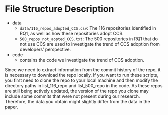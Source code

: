 # File Structure Description

- data
    - `data/116_repos_adopted_CCS.csv`: The 116 repositories identified in RQ1, as well as how these repositories adopt CCS.
    - `500_repos_not_aopted_CCS.txt`: The 500 repositories in RQ1 that do not use CCS are used to investigate the trend of CCS adoption from developers’ perspective.
- code
    - contains the code we investigate the trend of CCS adoption.

Since we need to extract information from the commit history of the repo, it is necessary to download the repo locally. If you want to run these scripts, you first need to clone the repo to your local machine and then modify the directory paths in list_116_repo and list_500_repo in the code. As these repos are still being actively updated, the version of the repo you clone may include some commits that were not present during our research. Therefore, the data you obtain might slightly differ from the data in the paper.